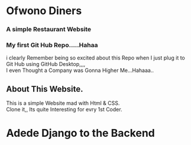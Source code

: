 # Ofwono Diners
### A simple Restaurant Website
### My first Git Hub Repo.....Hahaa
i clearly Remember being so excited about this Repo when I just plug it to Git Hub using GitHub Desktop,,,,<br>
I even Thought a Company was Gonna Higher Me...Hahaaa..
## About This Website.
This is a simple Website mad with Html & CSS.<br>
Clone it,, Its quite Interesting for evry 1st Coder.

# Adede Django to the Backend
